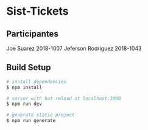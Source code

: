 # Sist-Tickets

## Participantes

  Joe Suarez 2018-1007
  Jeferson Rodríguez 2018-1043
  
## Build Setup

```bash
# install dependencies
$ npm install

# server with hot reload at localhost:3000
$ npm run dev

# generate static project
$ npm run generate
```
